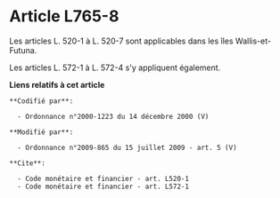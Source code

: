# Article L765-8

Les articles L. 520-1 à L. 520-7 sont applicables dans les îles Wallis-et-Futuna. 

Les articles L. 572-1 à L. 572-4 s'y appliquent également.

**Liens relatifs à cet article**

	**Codifié par**:

	  - Ordonnance n°2000-1223 du 14 décembre 2000 (V)

	**Modifié par**:

	  - Ordonnance n°2009-865 du 15 juillet 2009 - art. 5 (V)

	**Cite**:

	  - Code monétaire et financier - art. L520-1
	  - Code monétaire et financier - art. L572-1
